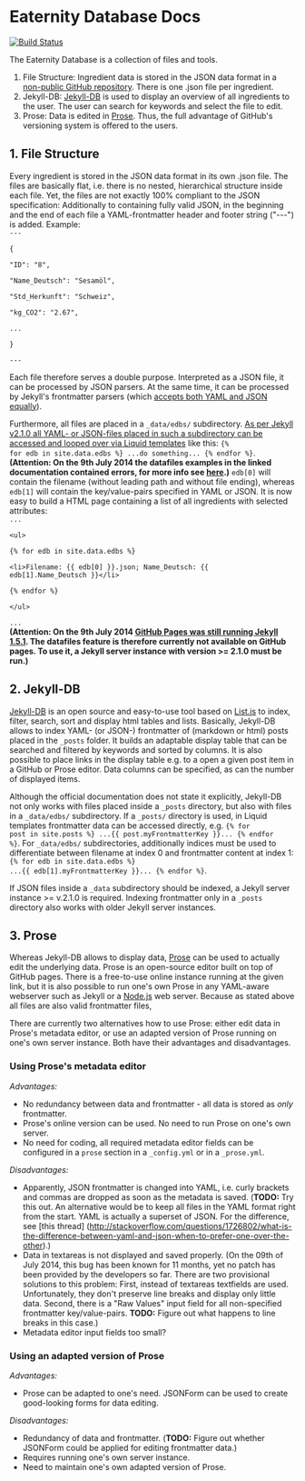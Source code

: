 # Eaternity Database Docs
[![Build Status](https://travis-ci.org/prose/prose.svg?branch=master)](https://travis-ci.org/prose/prose)

The Eaternity Database is a collection of files and tools.
1. File Structure: Ingredient data is stored in the JSON data format in a [non-public GitHub repository](http://prose.io/#eaternity-agent/Eaternity-Datenbank). There is one .json file per ingredient.
2. Jekyll-DB: [Jekyll-DB](https://github.com/rypan/jekyll-db) is used to display an overview of all ingredients to the user. The user can search for keywords and select the file to edit.
3. Prose: Data is edited in [Prose](http://prose.io/). Thus, the full advantage of GitHub's versioning system is offered to the users.

## 1. File Structure
Every ingredient is stored in the JSON data format in its own .json file. The files are basically flat, i.e. there is no nested, hierarchical structure inside each file. Yet, the files are not exactly 100% compliant to the JSON specification: Additionally to containing fully valid JSON, in the beginning and the end of each file a YAML-frontmatter header and footer string ("---") is added. Example:    
<code>\-\-\-  
{  
  "ID": "8",  
  "Name_Deutsch": "Sesamöl",  
  "Std_Herkunft": "Schweiz",  
  "kg_CO2": "2.67",  
  ...  
}  
\-\-\-</code>  

Each file therefore serves a double purpose. Interpreted as a JSON file, it can be processed by JSON parsers. At the same time, it can be processed by Jekyll's frontmatter parsers (which [accepts both YAML and JSON equally](https://github.com/dworthen/js-yaml-front-matter)).

Furthermore, all files are placed in a <code>_data/edbs/</code> subdirectory. [As per Jekyll v2.1.0 all YAML- or JSON-files placed in such a subdirectory can be accessed and looped over via Liquid templates](http://jekyllrb.com/docs/datafiles/) like this: <code>{% for edb in site.data.edbs %} ...do something... {% endfor %}</code>. **(Attention: On the 9th July 2014 the datafiles examples in the linked documentation contained errors, for more info see [here](https://github.com/jekyll/jekyll/pull/2395).)** <code>edb[0]</code> will contain the filename (without leading path and without file ending), whereas <code>edb[1]</code> will contain the key/value-pairs specified in YAML or JSON. It is now easy to build a HTML page containing a list of all ingredients with selected attributes:    
<code>...  
&lt;ul&gt;  
{% for edb in site.data.edbs %}  
  &lt;li&gt;Filename: {{ edb[0] }}.json; Name_Deutsch: {{ edb[1].Name_Deutsch }}&lt;/li&gt;  
{% endfor %}  
&lt;/ul&gt;  
...</code>  
**(Attention: On the 9th July 2014 [GitHub Pages was still running Jekyll 1.5.1](https://pages.github.com/versions/). The datafiles feature is therefore currently not available on GitHub pages. To use it, a Jekyll server instance with version >= 2.1.0 must be run.)**

## 2. Jekyll-DB
[Jekyll-DB](https://github.com/rypan/jekyll-db) is an open source and easy-to-use tool based on [List.js](http://listjs.com/) to index, filter, search, sort and display html tables and lists. Basically, Jekyll-DB allows to index YAML- (or JSON-) frontmatter of (markdown or html) posts placed in the <code>_posts</code> folder. It builds an adaptable display table that can be searched and filtered by keywords and sorted by columns. It is also possible to place links in the display table e.g. to a open a given post item in a GitHub or Prose editor. Data columns can be specified, as can the number of displayed items.

Although the official documentation does not state it explicitly, Jekyll-DB not only works with files placed inside a <code>_posts</code> directory, but also with files in a <code>_data/edbs/</code> subdirectory. If a <code>_posts/</code> directory is used, in Liquid templates frontmatter data can be accessed directly, e.g. <code>{% for post in site.posts %} ...{{ post.myFrontmatterKey }}... {% endfor %}</code>. For <code>_data/edbs/</code> subdirectories, additionally indices must be used to differentiate between filename at index 0 and frontmatter content at index 1: <code>{% for edb in site.data.edbs %} ...{{ edb[1].myFrontmatterKey }}... {% endfor %}</code>.

If JSON files inside a <code>_data</code> subdirectory should be indexed, a Jekyll server instance >= v.2.1.0 is required. Indexing frontmatter only in a <code>_posts</code> directory also works with older Jekyll server instances.

## 3. Prose
Whereas Jekyll-DB allows to display data, [Prose](http://prose.io/) can be used to actually edit the underlying data. Prose is an open-source editor built on top of GitHub pages. There is a free-to-use online instance running at the given link, but it is also possible to run one's own Prose in any YAML-aware webserver such as Jekyll or a [Node.js](http://nodejs.org/) web server. Because as stated above all files are also valid frontmatter files, 

There are currently two alternatives how to use Prose: either edit data in Prose's metadata editor, or use an adapted version of Prose running on one's own server instance. Both have their advantages and disadvantages.

### Using Prose's metadata editor
_Advantages:_
- No redundancy between data and frontmatter - all data is stored as _only_ frontmatter.
- Prose's online version can be used. No need to run Prose on one's own server.
- No need for coding, all required metadata editor fields can be configured in a <code>prose</code> section in a <code>_config.yml</code> or in a <code>_prose.yml</code>.

_Disadvantages:_
- Apparently, JSON frontmatter is changed into YAML, i.e. curly brackets and commas are dropped as soon as the metadata is saved. (**TODO:** Try this out. An alternative would be to keep all files in the YAML format right from the start. YAML is actually a superset of JSON. For the difference, see [this thread] (http://stackoverflow.com/questions/1726802/what-is-the-difference-between-yaml-and-json-when-to-prefer-one-over-the-other).)
- Data in textareas is not displayed and saved properly. (On the 09th of July 2014, this bug has been known for 11 months, yet no patch has been provided by the developers so far. There are two provisional solutions to this problem: First, instead of textareas textfields are used. Unfortunately, they don't preserve line breaks and display only little data. Second, there is a "Raw Values" input field for all non-specified frontmatter key/value-pairs. **TODO:** Figure out what happens to line breaks in this case.)
- Metadata editor input fields too small?

### Using an adapted version of Prose
_Advantages:_
- Prose can be adapted to one's need. JSONForm can be used to create good-looking forms for data editing.

_Disadvantages:_
- Redundancy of data and frontmatter. (**TODO:** Figure out whether JSONForm could be applied for editing frontmatter data.)
- Requires running one's own server instance.
- Need to maintain one's own adapted version of Prose.
